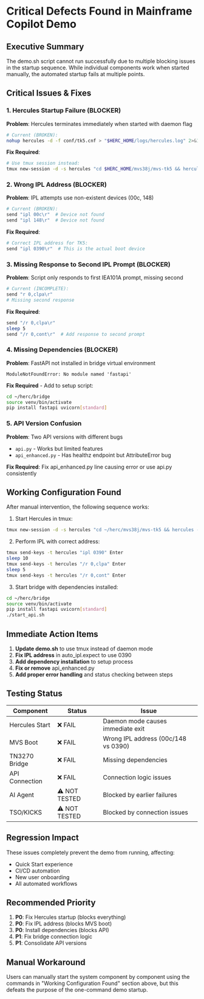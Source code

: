# Critical Defects Found in Mainframe Copilot Demo

## Executive Summary
The demo.sh script cannot run successfully due to multiple blocking issues in the startup sequence. While individual components work when started manually, the automated startup fails at multiple points.

## Critical Issues & Fixes

### 1. Hercules Startup Failure (BLOCKER)
**Problem**: Hercules terminates immediately when started with daemon flag
```bash
# Current (BROKEN):
nohup hercules -d -f conf/tk5.cnf > "$HERC_HOME/logs/hercules.log" 2>&1 &
```

**Fix Required**:
```bash
# Use tmux session instead:
tmux new-session -d -s hercules "cd $HERC_HOME/mvs38j/mvs-tk5 && hercules -f conf/tk5.cnf"
```

### 2. Wrong IPL Address (BLOCKER)
**Problem**: IPL attempts use non-existent devices (00c, 148)
```bash
# Current (BROKEN):
send "ipl 00c\r"  # Device not found
send "ipl 148\r"  # Device not found
```

**Fix Required**:
```bash
# Correct IPL address for TK5:
send "ipl 0390\r"  # This is the actual boot device
```

### 3. Missing Response to Second IPL Prompt (BLOCKER)
**Problem**: Script only responds to first IEA101A prompt, missing second
```bash
# Current (INCOMPLETE):
send "r 0,clpa\r"
# Missing second response
```

**Fix Required**:
```bash
send "/r 0,clpa\r"
sleep 5
send "/r 0,cont\r"  # Add response to second prompt
```

### 4. Missing Dependencies (BLOCKER)
**Problem**: FastAPI not installed in bridge virtual environment
```
ModuleNotFoundError: No module named 'fastapi'
```

**Fix Required** - Add to setup script:
```bash
cd ~/herc/bridge
source venv/bin/activate
pip install fastapi uvicorn[standard]
```

### 5. API Version Confusion
**Problem**: Two API versions with different bugs
- `api.py` - Works but limited features
- `api_enhanced.py` - Has healthz endpoint but AttributeError bug

**Fix Required**: Fix api_enhanced.py line causing error or use api.py consistently

## Working Configuration Found

After manual intervention, the following sequence works:

1. Start Hercules in tmux:
```bash
tmux new-session -d -s hercules "cd ~/herc/mvs38j/mvs-tk5 && hercules -f conf/tk5.cnf"
```

2. Perform IPL with correct address:
```bash
tmux send-keys -t hercules "ipl 0390" Enter
sleep 10
tmux send-keys -t hercules "/r 0,clpa" Enter
sleep 5
tmux send-keys -t hercules "/r 0,cont" Enter
```

3. Start bridge with dependencies installed:
```bash
cd ~/herc/bridge
source venv/bin/activate
pip install fastapi uvicorn[standard]
./start_api.sh
```

## Immediate Action Items

1. **Update demo.sh** to use tmux instead of daemon mode
2. **Fix IPL address** in auto_ipl.expect to use 0390
3. **Add dependency installation** to setup process
4. **Fix or remove** api_enhanced.py
5. **Add proper error handling** and status checking between steps

## Testing Status

| Component | Status | Issue |
|-----------|--------|-------|
| Hercules Start | ❌ FAIL | Daemon mode causes immediate exit |
| MVS Boot | ❌ FAIL | Wrong IPL address (00c/148 vs 0390) |
| TN3270 Bridge | ❌ FAIL | Missing dependencies |
| API Connection | ❌ FAIL | Connection logic issues |
| AI Agent | ⚠️ NOT TESTED | Blocked by earlier failures |
| TSO/KICKS | ⚠️ NOT TESTED | Blocked by connection issues |

## Regression Impact

These issues completely prevent the demo from running, affecting:
- Quick Start experience
- CI/CD automation
- New user onboarding
- All automated workflows

## Recommended Priority

1. **P0**: Fix Hercules startup (blocks everything)
2. **P0**: Fix IPL address (blocks MVS boot)
3. **P0**: Install dependencies (blocks API)
4. **P1**: Fix bridge connection logic
5. **P1**: Consolidate API versions

## Manual Workaround

Users can manually start the system component by component using the commands in "Working Configuration Found" section above, but this defeats the purpose of the one-command demo startup.